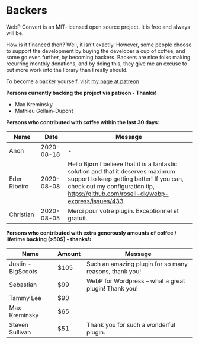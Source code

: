 
# Backers

WebP Convert is an MIT-licensed open source project. It is free and always will be.

How is it financed then? Well, it isn't exactly. However, some people choose to support the development by buying the developer a cup of coffee, and some go even further, by becoming backers. Backers are nice folks making recurring monthly donations, and by doing this, they give me an excuse to put more work into the library than I really should.

To become a backer yourself, visit [my page at patreon](https://www.patreon.com/rosell)


**Persons currently backing the project via patreon - Thanks!**

- Max Kreminsky
- Mathieu Gollain-Dupont


**Persons who contributed with coffee within the last 30 days:**

| Name                   | Date           | Message      |
| ---------------------- | -------------- | ------------ |
| Anon                   | 2020-08-18     | - |
| Eder Ribeiro           | 2020-08-08     | Hello Bjørn I believe that it is a fantastic solution and that it deserves maximum support to keep getting better! If you can, check out my configuration tip, https://github.com/rosell-dk/webp-express/issues/433 |
| Christian              | 2020-08-05     | Merci pour votre plugin. Exceptionnel et gratuit. |


**Persons who contributed with extra generously amounts of coffee / lifetime backing (>50$) - thanks!:**

| Name                   | Amount     |  Message  |
| ---------------------- | -----------| --------- |
| Justin - BigScoots     | $105       | Such an amazing plugin for so many reasons, thank you! |
| Sebastian              | $99        | WebP for Wordpress – what a great plugin! Thank you!   |
| Tammy Lee              | $90        |  |
| Max Kreminsky          | $65        |  |
| Steven Sullivan        | $51        | Thank you for such a wonderful plugin. |
